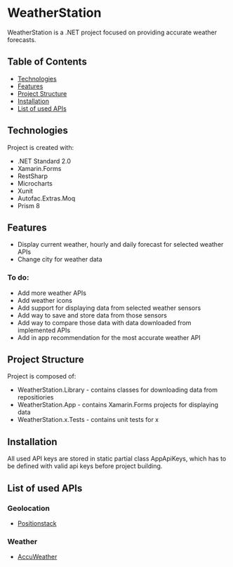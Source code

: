 # WeatherStation
WeatherStation is a .NET project focused on providing accurate weather forecasts.

## Table of Contents
* [Technologies](#technologies)
* [Features](#features)
* [Project Structure](#project-structure)
* [Installation](#installation)
* [List of used APIs](#list-of-used-apis)

## Technologies
Project is created with:
* .NET Standard 2.0
* Xamarin.Forms
* RestSharp
* Microcharts
* Xunit
* Autofac.Extras.Moq
* Prism 8

## Features
  - Display current weather, hourly and daily forecast for selected weather APIs
  - Change city for weather data
### To do:
  - Add more weather APIs
  - Add weather icons
  - Add support for displaying data from selected weather sensors
  - Add way to save and store data from those sensors
  - Add way to compare those data with data downloaded from implemented APIs
  - Add in app recommendation for the most accurate weather API

## Project Structure
Project is composed of:
 * WeatherStation.Library - contains classes for downloading data from repositiories
 * WeatherStation.App - contains Xamarin.Forms projects for displaying data
 * WeatherStation.x.Tests - contains unit tests for x 

## Installation
All used API keys are stored in static partial class AppApiKeys, which has to be defined with valid api keys before project building.

## List of used APIs

### Geolocation
* [Positionstack](https://positionstack.com/)
### Weather
* [AccuWeather](https://developer.accuweather.com/)
